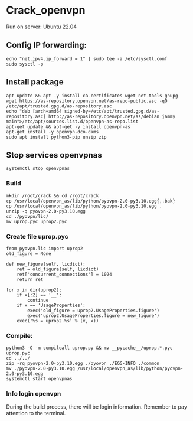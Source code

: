 # Crack_openvpn

Run on server: Ubuntu 22.04

## Config IP forwarding:
```
echo "net.ipv4.ip_forward = 1" | sudo tee -a /etc/sysctl.conf
sudo sysctl -p
```

## Install package
```
apt update && apt -y install ca-certificates wget net-tools gnupg
wget https://as-repository.openvpn.net/as-repo-public.asc -qO /etc/apt/trusted.gpg.d/as-repository.asc
echo "deb [arch=amd64 signed-by=/etc/apt/trusted.gpg.d/as-repository.asc] http://as-repository.openvpn.net/as/debian jammy main">/etc/apt/sources.list.d/openvpn-as-repo.list
apt-get update && apt-get -y install openvpn-as
apt-get install -y openvpn-dco-dkms
sudo apt install python3-pip unzip zip
```

## Stop services openvpnas
```
systemctl stop openvpnas
```

### Build
```
mkdir /root/crack && cd /root/crack
cp /usr/local/openvpn_as/lib/python/pyovpn-2.0-py3.10.egg{,.bak}
cp /usr/local/openvpn_as/lib/python/pyovpn-2.0-py3.10.egg .
unzip -q pyovpn-2.0-py3.10.egg
cd ./pyovpn/lic/
mv uprop.pyc uprop2.pyc
```

### Create file uprop.pyc
```
from pyovpn.lic import uprop2
old_figure = None

def new_figure(self, licdict):
    ret = old_figure(self, licdict)
    ret['concurrent_connections'] = 1024
    return ret

for x in dir(uprop2):
    if x[:2] == '__':
        continue
    if x == 'UsageProperties':
        exec('old_figure = uprop2.UsageProperties.figure')
        exec('uprop2.UsageProperties.figure = new_figure')
    exec('%s = uprop2.%s' % (x, x))
```

### Compile:
```
python3 -O -m compileall uprop.py && mv __pycache__/uprop.*.pyc uprop.pyc
cd ../../
zip -rq pyovpn-2.0-py3.10.egg ./pyovpn ./EGG-INFO ./common
mv ./pyovpn-2.0-py3.10.egg /usr/local/openvpn_as/lib/python/pyovpn-2.0-py3.10.egg
systemctl start openvpnas
```

### Info login openvpn

During the build process, there will be login information. Remember to pay attention to the terminal.